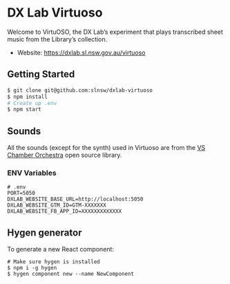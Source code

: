 # DX Lab Virtuoso

Welcome to VirtuOSO, the DX Lab’s experiment that plays transcribed sheet music from the Library’s collection.

- Website: https://dxlab.sl.nsw.gov.au/virtuoso

## Getting Started

```bash
$ git clone git@github.com:slnsw/dxlab-virtuoso
$ npm install
# Create up .env
$ npm start
```

## Sounds

All the sounds (except for the synth) used in Virtuoso are from the [VS Chamber Orchestra](https://github.com/sgossner/VSCO-2-CE) open source library.

### ENV Variables

```
# .env
PORT=5050
DXLAB_WEBSITE_BASE_URL=http://localhost:5050
DXLAB_WEBSITE_GTM_ID=GTM-XXXXXXX
DXLAB_WEBSITE_FB_APP_ID=XXXXXXXXXXXXX
```

## Hygen generator

To generate a new React component:

```
# Make sure hygen is installed
$ npm i -g hygen
$ hygen component new --name NewComponent
```

